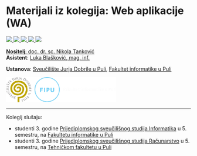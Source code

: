 # Materijali iz kolegija: Web aplikacije (WA)

<p>
  <a href="https://developer.mozilla.org/en-US/docs/Web/JavaScript" target="_blank">  <img src="https://img.shields.io/badge/JavaScript-323330?style=for-the-badge&logo=javascript&logoColor=F7DF1E" />
      <a href="https://nodejs.org/en" target="_blank">  <img src="https://img.shields.io/badge/Node%20js-339933?style=for-the-badge&logo=nodedotjs&logoColor=white" />
  <a href="https://expressjs.com/" target="_blank">  <img src="https://img.shields.io/badge/Express%20js-000000?style=for-the-badge&logo=express&logoColor=white" />
  <a href="https://www.mongodb.com/" target="_blank">  <img src="https://img.shields.io/badge/MongoDB-4EA94B?style=for-the-badge&logo=mongodb&logoColor=white" />
  <a href="https://jwt.io/" target="_blank">  <img src="https://img.shields.io/badge/JWT-000000?style=for-the-badge&logo=JSON%20web%20tokens&logoColor=white" />
</p>

**Nositelj**: [doc. dr. sc. Nikola Tanković](https://fipu.unipu.hr/fipu/nikola.tankovic)  
**Asistent**: [Luka Blašković, mag. inf.](https://fipu.unipu.hr/fipu/luka.blaskovic)

**Ustanova**: [Sveučilište Jurja Dobrile u Puli](https://www.unipu.hr/), [Fakultet informatike u Puli](https://fipu.unipu.hr/)

<picture>
  <source media="(prefers-color-scheme: dark)" srcset="https://raw.githubusercontent.com/lukablaskovic/FIPU-WA/refs/heads/main/FIPU_UNIPU_white.png">
  <source media="(prefers-color-scheme: light)" srcset="https://raw.githubusercontent.com/lukablaskovic/FIPU-WA/refs/heads/main/FIPU_UNIPU.png">
  <img alt="Fakultet informatike u Puli (materijali iz kolegija Web Aplikacije - Luka Blašković)" 
       src="https://raw.githubusercontent.com/lukablaskovic/FIPU-WA/refs/heads/main/FIPU_UNIPU_white.png" width="300">
</picture>

---

Kolegij slušaju:
- studenti 3. godine [Prijediplomskog sveučilišnog studija Informatika](https://fipu.unipu.hr/fipu/studijski_programi/preddiplomski_sveucilisni_studij_informatika) u 5. semestru, na [Fakultetu informatike u Puli](https://fipu.unipu.hr/fipu)
- studenti 3. godine [Prijediplomskog sveučilišnog studija Računarstvo](https://tfpu.unipu.hr/tfpu/studijski_programi/preddiplomski/racunarstvo) u 5. semestru, na [Tehničkom fakultetu u Puli](https://tfpu.unipu.hr/tfpu)
